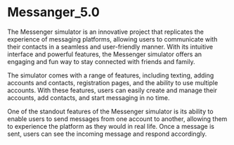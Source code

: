# Messanger_5.0


The Messenger simulator is an innovative project that replicates the experience of messaging platforms, allowing users to communicate with their contacts in a seamless and user-friendly manner. With its intuitive interface and powerful features, the Messenger simulator offers an engaging and fun way to stay connected with friends and family.

The simulator comes with a range of features, including texting, adding accounts and contacts, registration pages, and the ability to use multiple accounts. With these features, users can easily create and manage their accounts, add contacts, and start messaging in no time.

One of the standout features of the Messenger simulator is its ability to enable users to send messages from one account to another, allowing them to experience the platform as they would in real life. Once a message is sent, users can see the incoming message and respond accordingly.

